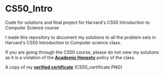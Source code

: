 # CS50_Intro
Code for solutions and final project for Harvard's CS50 Introduction to Computer Science course

I made this repository to document my solutions to all the problem sets in Harvard's CS50 Introduction to Computer science class.

If you are going through the CS50 course, please do not view my solutions as it is a violation of the [**Academic Honesty**](https://cs50.harvard.edu/x/2020/syllabus/) policy of the class.

A copy of my [**verified certificate**](https://courses.edx.org/certificates/e8e2e2c218a94e4fb5df49dbf7da96f9)
(CS50_certificate.PNG)
